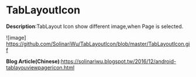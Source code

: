 # TabLayoutIcon
**Description**:TabLayout Icon show different image,when Page is selected.

![image] https://github.com/SolinariWu/TabLayoutIcon/blob/master/TabLayoutIcon.gif

**Blog Article(Chinese)**:https://solinariwu.blogspot.tw/2016/12/android-tablayouviewpagericon.html
